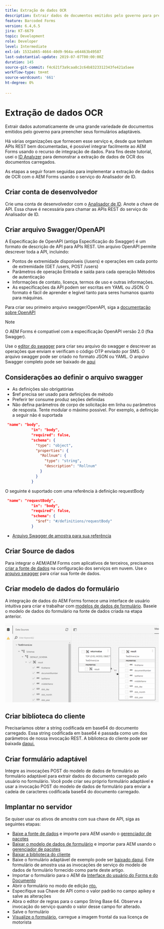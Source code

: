 ```yaml
---
title: Extração de dados OCR
description: Extrair dados de documentos emitidos pelo governo para preencher formulários.
feature: Barcoded Forms
version: 6.4,6.5
jira: KT-6679
topic: Development
role: Developer
level: Intermediate
exl-id: 1532a865-4664-40d9-964a-e64463b49587
last-substantial-update: 2019-07-07T00:00:00Z
duration: 145
source-git-commit: f4c621f3a9caa8c2c64b8323312343fe421a5aee
workflow-type: tm+mt
source-wordcount: '661'
ht-degree: 0%

---
```


# Extração de dados OCR

Extrair dados automaticamente de uma grande variedade de documentos emitidos pelo governo para preencher seus formulários adaptáveis.

Há várias organizações que fornecem esse serviço e, desde que tenham APIs REST bem documentadas, é possível integrar facilmente ao AEM Forms usando o recurso de integração de dados. Para fins deste tutorial, usei o [ID Analyzer](https://www.idanalyzer.com/) para demonstrar a extração de dados de OCR dos documentos carregados.

As etapas a seguir foram seguidas para implementar a extração de dados de OCR com o AEM Forms usando o serviço do Analisador de ID.

## Criar conta de desenvolvedor

Crie uma conta de desenvolvedor com o [Analisador de ID](https://portal.idanalyzer.com/signin.html). Anote a chave de API. Essa chave é necessária para chamar as APIs REST do serviço do Analisador de ID.

## Criar arquivo Swagger/OpenAPI

A Especificação de OpenAPI (antiga Especificação do Swagger) é um formato de descrição de API para APIs REST. Um arquivo OpenAPI permite descrever toda a API, incluindo:

* Pontos de extremidade disponíveis (/users) e operações em cada ponto de extremidade (GET /users, POST /users)
* Parâmetros de operação Entrada e saída para cada operação
Métodos de autenticação
* Informações de contato, licença, termos de uso e outras informações.
* As especificações da API podem ser escritas em YAML ou JSON. O formato é fácil de aprender e legível tanto para seres humanos quanto para máquinas.

Para criar seu primeiro arquivo swagger/OpenAPI, siga a [documentação sobre OpenAPI](https://swagger.io/docs/specification/2-0/basic-structure/)

>[!NOTE]
> O AEM Forms é compatível com a especificação OpenAPI versão 2.0 (fka Swagger).

Use o [editor do swagger](https://editor.swagger.io/) para criar seu arquivo do swagger e descrever as operações que enviam e verificam o código OTP enviado por SMS. O arquivo swagger pode ser criado no formato JSON ou YAML. O arquivo Swagger completo pode ser baixado de [aqui](assets/drivers-license-swagger.zip)

## Considerações ao definir o arquivo swagger

* As definições são obrigatórias
* $ref precisa ser usado para definições de método
* Preferir ter consume produz seções definidas
* Não defina parâmetros de corpo de solicitação em linha ou parâmetros de resposta. Tente modular o máximo possível. Por exemplo, a definição a seguir não é suportada

```json
 "name": "body",
            "in": "body",
            "required": false,
            "schema": {
              "type": "object",
              "properties": {
                "Rollnum": {
                  "type": "string",
                  "description": "Rollnum"
                }
              }
            }
```

O seguinte é suportado com uma referência à definição requestBody

```json
 "name": "requestBody",
            "in": "body",
            "required": false,
            "schema": {
              "$ref": "#/definitions/requestBody"
            }
```

* [Arquivo Swagger de amostra para sua referência](assets/sample-swagger.json)

## Criar Source de dados

Para integrar o AEM/AEM Forms com aplicativos de terceiros, precisamos [criar a fonte de dados](https://experienceleague.adobe.com/docs/experience-manager-learn/forms/ic-web-channel-tutorial/parttwo.html) na configuração dos serviços em nuvem. Use o [arquivo swagger](assets/drivers-license-swagger.zip) para criar sua fonte de dados.

## Criar modelo de dados do formulário

A integração de dados do AEM Forms fornece uma interface de usuário intuitiva para criar e trabalhar com [modelos de dados de formulário](https://experienceleague.adobe.com/docs/experience-manager-65/forms/form-data-model/create-form-data-models.html). Baseie o modelo de dados do formulário na fonte de dados criada na etapa anterior.

![fdm](assets/test-dl-fdm.PNG)

## Criar biblioteca do cliente

Precisaríamos obter a string codificada em base64 do documento carregado. Essa string codificada em base64 é passada como um dos parâmetros de nossa invocação REST.
A biblioteca do cliente pode ser baixada [daqui.](assets/drivers-license-client-lib.zip)

## Criar formulário adaptável

Integre as invocações POST do modelo de dados de formulário ao formulário adaptável para extrair dados do documento carregado pelo usuário no formulário. Você pode criar seu próprio formulário adaptável e usar a invocação POST do modelo de dados de formulário para enviar a cadeia de caracteres codificada base64 do documento carregado.

## Implantar no servidor

Se quiser usar os ativos de amostra com sua chave de API, siga as seguintes etapas:

* [Baixe a fonte de dados](assets/drivers-license-source.zip) e importe para AEM usando o [gerenciador de pacotes](http://localhost:4502/crx/packmgr/index.jsp)
* [Baixar o modelo de dados de formulário](assets/drivers-license-fdm.zip) e importar para AEM usando o [gerenciador de pacotes](http://localhost:4502/crx/packmgr/index.jsp)
* [Baixar a biblioteca do cliente](assets/drivers-license-client-lib.zip)
* Baixe o formulário adaptável de exemplo pode ser [baixado daqui](assets/adaptive-form-dl.zip). Este formulário de amostra usa as invocações de serviço do modelo de dados de formulário fornecido como parte deste artigo.
* Importar o formulário para o AEM da [Interface do usuário do Forms e do Documento](http://localhost:4502/aem/forms.html/content/dam/formsanddocuments)
* Abrir o formulário no modo de edição [nto.](http://localhost:4502/editor.html/content/forms/af/driverslicenseandpassport.html)
* Especifique sua Chave de API como o valor padrão no campo apikey e salve as alterações
* Abra o editor de regras para o campo String Base 64. Observe a invocação do serviço quando o valor desse campo for alterado.
* Salve o formulário
* [Visualize o formulário](http://localhost:4502/content/dam/formsanddocuments/driverslicenseandpassport/jcr:content?wcmmode=disabled), carregue a imagem frontal da sua licença de motorista
